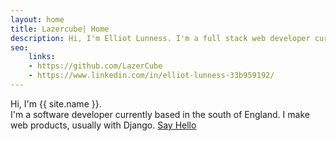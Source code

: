 ```yaml
---
layout: home
title: Lazercube| Home
description: Hi, I'm Elliot Lunness. I'm a full stack web developer currently based in the south of England. I make web products, usually with Django.
seo:
    links:
    - https://github.com/LazerCube
    - https://www.linkedin.com/in/elliot-lunness-33b959192/
---
```


Hi, I'm <span class="oblue">{{ site.name }}.</span><br>
I'm a software developer currently based in the south of England. I make web products, usually with Django.
<a href='mailto:{{ site.email }}' rel='nofollow' >Say Hello</a>